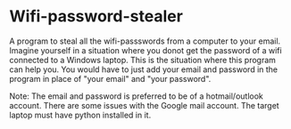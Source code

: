 # Wifi-password-stealer
A program to steal all the wifi-passswords from a computer to your email.
Imagine yourself in a situation where you donot get the password of a wifi connected to a Windows laptop.
This is the situation where this program can help you.
You would have to just add your email and password in the program in place of "your email" and "your password".

Note: The email and password is preferred to be of a hotmail/outlook account.
      There are some issues with the Google mail account.
      The target laptop must have python installed in it.
